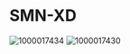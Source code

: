 # SMN-XD 
![1000017434](https://github.com/user-attachments/assets/0e514655-3120-4f74-9388-8046ea908981)
![1000017430](https://github.com/user-attachments/assets/56ad6831-4748-4734-b8ef-1fdc51b28eca)


